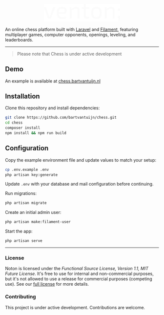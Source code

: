 <p align="center">
    <img src="public/images/logo.svg" width="250" alt="Venton Logo">
</p>

An online chess platform built with [Laravel][laravel] and [Filament][filament], featuring multiplayer games, computer opponents, openings, leveling, and leaderboards.

---

> Please note that Chess is under active development

## Demo

An example is available at [chess.bartvantuijn.nl](https://chess.bartvantuijn.nl)

## Installation

Clone this repository and install dependencies:

```bash
git clone https://github.com/bartvantuijn/chess.git
cd chess
composer install
npm install && npm run build
```

## Configuration

Copy the example environment file and update values to match your setup:

```bash
cp .env.example .env
php artisan key:generate
```

Update `.env` with your database and mail configuration before continuing.

Run migrations:

```bash
php artisan migrate
```

Create an initial admin user:

```bash
php artisan make:filament-user
```

Start the app:

```bash
php artisan serve
```

---

### License

Noton is licensed under the _Functional Source License, Version 1.1, MIT Future License_. It's free to use for
internal and non-commercial purposes, but it's not allowed to use a release for commercial purposes (competing use). See our [full license][license] for more details.

### Contributing

This project is under active development. Contributions are welcome.

[laravel]: https://laravel.com
[filament]: https://filamentphp.com
[license]: LICENSE.md
